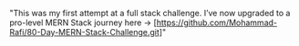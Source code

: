 "This was my first attempt at a full stack challenge. I’ve now upgraded to a pro-level MERN Stack journey here → [https://github.com/Mohammad-Rafi/80-Day-MERN-Stack-Challenge.git]"
